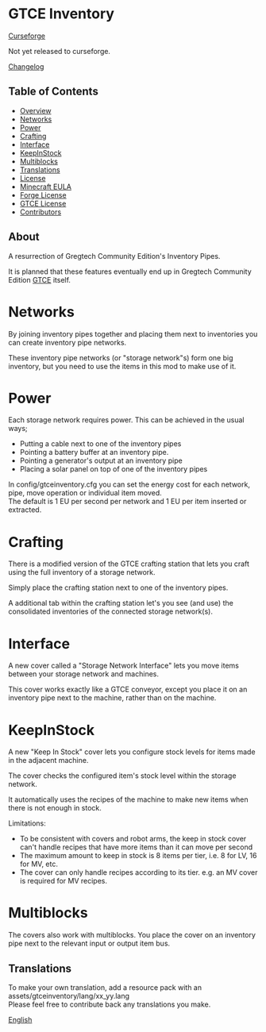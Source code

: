 # GTCE Inventory
[Curseforge](https://www.curseforge.com/minecraft/mc-mods/gtce-inventory)

Not yet released to curseforge.

[Changelog](CHANGELOG.md)

## Table of Contents
* [Overview](#about)
* [Networks](#networks)
* [Power](#power)
* [Crafting](#crafting)
* [Interface](#interface)
* [KeepInStock](#keepinstock)
* [Multiblocks](#multiblocks)
* [Translations](#translations)
* [License](LICENSE)
* [Minecraft EULA](https://www.minecraft.net/en-us/eula/)
* [Forge License](https://github.com/MinecraftForge/MinecraftForge/blob/1.16.x/LICENSE.txt)
* [GTCE License](https://github.com/GregTechCE/GregTech/blob/master/LICENSE)
* [Contributors](CONTRIBUTORS)

## About

A resurrection of Gregtech Community Edition's Inventory Pipes.

It is planned that these features eventually end up in Gregtech Community Edition [GTCE](https://github.com/GregTechCE/GregTech) itself.

# Networks

By joining inventory pipes together and placing them next to inventories you can create inventory pipe networks.

These inventory pipe networks (or "storage network"s) form one big inventory, but you need to use the items in this mod to make use of it.

# Power

Each storage network requires power. This can be achieved in the usual ways;

* Putting a cable next to one of the inventory pipes
* Pointing a battery buffer at an inventory pipe.
* Pointing a generator's output at an inventory pipe
* Placing a solar panel on top of one of the inventory pipes

In config/gtceinventory.cfg you can set the energy cost for each network, pipe, move operation or individual item moved.
<br> The default is 1 EU per second per network and 1 EU per item inserted or extracted.

# Crafting

There is a modified version of the GTCE crafting station that lets you craft using the full inventory of a storage network.

Simply place the crafting station next to one of the inventory pipes.

A additional tab within the crafting station let's you see (and use) the consolidated inventories of the connected storage network(s).

# Interface

A new cover called a "Storage Network Interface" lets you move items between your storage network and machines.

This cover works exactly like a GTCE conveyor, except you place it on an inventory pipe next to the machine, rather than on the machine.

# KeepInStock

A new "Keep In Stock" cover lets you configure stock levels for items made in the adjacent machine.

The cover checks the configured item's stock level within the storage network.

It automatically uses the recipes of the machine to make new items when there is not enough in stock.

Limitations:
* To be consistent with covers and robot arms, the keep in stock cover can't handle recipes that have more items than it can move per second
* The maximum amount to keep in stock is 8 items per tier, i.e. 8 for LV, 16 for MV, etc.
* The cover can only handle recipes according to its tier. e.g. an MV cover is required for MV recipes.

# Multiblocks

The covers also work with multiblocks. You place the cover on an inventory pipe next to the relevant input or output item bus.

## Translations
To make your own translation, add a resource pack with an assets/gtceinventory/lang/xx_yy.lang
<br>Please feel free to contribute back any translations you make.

[English](src/main/resources/assets/gtceinventory/lang/en_us.lang)